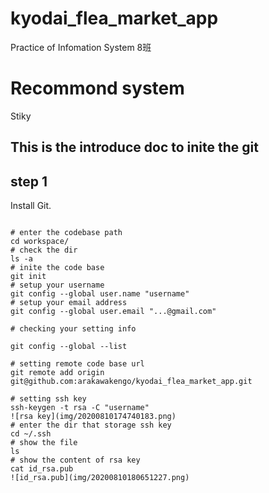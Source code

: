 # kyodai_flea_market_app
Practice of Infomation System 8班

# Recommond system
Stiky
## This is the introduce doc to inite the git

## step 1

Install Git.

```shell

# enter the codebase path
cd workspace/
# check the dir
ls -a
# inite the code base
git init
# setup your username 
git config --global user.name "username"
# setup your email address
git config --global user.email "...@gmail.com"

# checking your setting info

git config --global --list

# setting remote code base url 
git remote add origin git@github.com:arakawakengo/kyodai_flea_market_app.git

# setting ssh key
ssh-keygen -t rsa -C "username"
![rsa key](img/20200810174740183.png)
# enter the dir that storage ssh key 
cd ~/.ssh
# show the file 
ls
# show the content of rsa key
cat id_rsa.pub
![id_rsa.pub](img/20200810180651227.png)
```